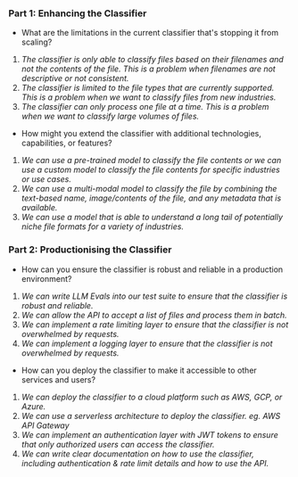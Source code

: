### Part 1: Enhancing the Classifier

- What are the limitations in the current classifier that's stopping it from scaling?

1. _The classifier is only able to classify files based on their filenames and not the contents of the file. This is a problem when filenames are not descriptive or not consistent._
2. _The classifier is limited to the file types that are currently supported. This is a problem when we want to classify files from new industries._
3. _The classifier can only process one file at a time. This is a problem when we want to classify large volumes of files._

- How might you extend the classifier with additional technologies, capabilities, or features?

1. _We can use a pre-trained model to classify the file contents or we can use a custom model to classify the file contents for specific industries or use cases._
2. _We can use a multi-modal model to classify the file by combining the text-based name, image/contents of the file, and any metadata that is available._
3. _We can use a model that is able to understand a long tail of potentially niche file formats for a variety of industries._

### Part 2: Productionising the Classifier 

- How can you ensure the classifier is robust and reliable in a production environment?

1. _We can write LLM Evals into our test suite to ensure that the classifier is robust and reliable._
2. _We can allow the API to accept a list of files and process them in batch._
3. _We can implement a rate limiting layer to ensure that the classifier is not overwhelmed by requests._
4. _We can implement a logging layer to ensure that the classifier is not overwhelmed by requests._

- How can you deploy the classifier to make it accessible to other services and users?
1. _We can deploy the classifier to a cloud platform such as AWS, GCP, or Azure._
2. _We can use a serverless architecture to deploy the classifier. eg. AWS API Gateway_
3. _We can implement an authentication layer with JWT tokens to ensure that only authorized users can access the classifier._
4. _We can write clear documentation on how to use the classifier, including authentication & rate limit details and how to use the API._
